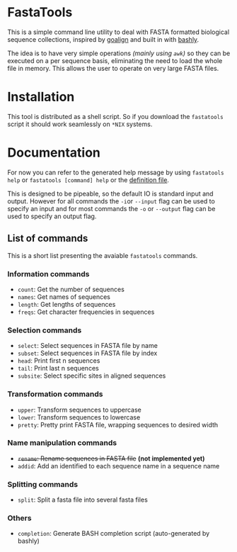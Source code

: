 # FastaTools

This is a simple command line utility to deal with FASTA formatted biological sequence collections, inspired by [goalign](https://github.com/evolbioinfo/goalign) and built in with [bashly](https://bashly.dannyb.co/).

The idea is to have very simple operations _(mainly using `awk`)_ so they can be executed on a per sequence basis, eliminating the need to load the whole file in memory. This allows the user to operate on very large FASTA files.

# Installation

This tool is distributed as a shell script. So if you download the `fastatools` script it should work seamlessly on `*NIX` systems.

# Documentation

For now you can refer to the generated help message by using `fastatools help` or `fastatools [command] help` or the [definition file](./src/bashly.yml).

This is designed to be pipeable, so the default IO is standard input and output. However for all commands the `-i`or `--input` flag can be used to specify an input and for most commands the `-o` or `--output` flag can be used to specify an output flag.

## List of commands

This is a short list presenting the avaiable `fastatools` commands.

### Information commands

- `count`: Get the number of sequences
- `names`: Get names of sequences
- `length`: Get lengths of sequences
- `freqs`: Get character frequencies in sequences

### Selection commands

- `select`: Select sequences in FASTA file by name
- `subset`: Select sequences in FASTA file by index
- `head`: Print first n sequences
- `tail`: Print last n sequences
- `subsite`: Select specific sites in aligned sequences

### Transformation commands

- `upper`: Transform sequences to uppercase
- `lower`: Transform sequences to lowercase
- `pretty`: Pretty print FASTA file, wrapping sequences to desired width

### Name manipulation commands

- ~~`rename`: Rename sequences in FASTA file~~ **(not implemented yet)**
- `addid`: Add an identified to each sequence name in a sequence name

### Splitting commands

- `split`: Split a fasta file into several fasta files

### Others

- `completion`: Generate BASH completion script (auto-generated by bashly)
